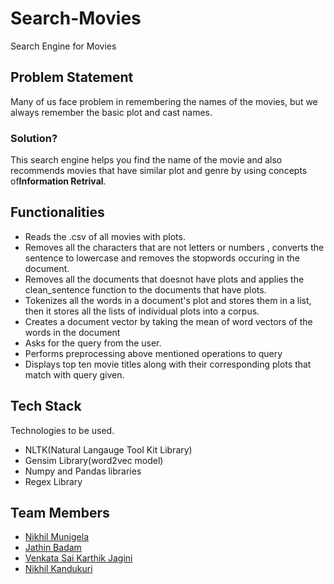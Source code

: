 # Search-Movies
Search Engine for Movies 
## Problem Statement
Many of us face problem in remembering the names of the movies, but we always remember the basic plot and cast names.

### Solution?
This search engine helps you find the name of the movie and also recommends movies that have similar plot and genre by using concepts of**Information Retrival**.

## Functionalities
 - Reads the .csv of all movies with plots.
 - Removes all the characters that are not letters or numbers , converts the sentence to lowercase and removes the stopwords occuring in the document.
 - Removes all the documents that doesnot have plots and applies the clean_sentence function to the documents that have plots.
 - Tokenizes all the words in a document's plot and stores them in a list, then it stores all the lists of individual plots into a corpus.
 - Creates a document vector by taking the mean of word vectors of the words in the document
 - Asks for the query from the user.
 - Performs preprocessing above mentioned operations to query 
 - Displays top ten movie titles along with their corresponding plots that match with query given.

## Tech Stack
Technologies to be used.
 - NLTK(Natural Langauge Tool Kit Library)
 - Gensim Library(word2vec model)
 - Numpy and Pandas libraries
 - Regex Library 


## Team Members
 - [Nikhil Munigela](2017AAPS0418H)
 - [Jathin Badam](2017A3PS0495H)
 - [Venkata Sai Karthik Jagini](2017AAPS0371H)
 - [Nikhil Kandukuri](2017A3PS0497H)
